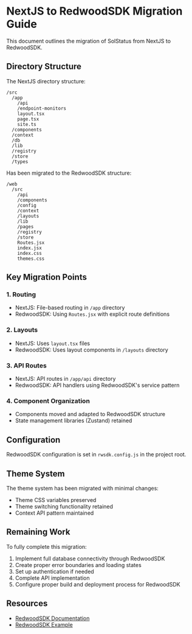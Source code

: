 # NextJS to RedwoodSDK Migration Guide

This document outlines the migration of SolStatus from NextJS to RedwoodSDK.

## Directory Structure

The NextJS directory structure:
```
/src
  /app
    /api
    /endpoint-monitors
    layout.tsx
    page.tsx
    site.ts
  /components
  /context
  /db
  /lib
  /registry
  /store
  /types
```

Has been migrated to the RedwoodSDK structure:
```
/web
  /src
    /api
    /components
    /config
    /context
    /layouts
    /lib
    /pages
    /registry
    /store
    Routes.jsx
    index.jsx
    index.css
    themes.css
```

## Key Migration Points

### 1. Routing
- NextJS: File-based routing in `/app` directory
- RedwoodSDK: Using `Routes.jsx` with explicit route definitions

### 2. Layouts
- NextJS: Uses `layout.tsx` files
- RedwoodSDK: Uses layout components in `/layouts` directory

### 3. API Routes
- NextJS: API routes in `/app/api` directory
- RedwoodSDK: API handlers using RedwoodSDK's service pattern

### 4. Component Organization
- Components moved and adapted to RedwoodSDK structure
- State management libraries (Zustand) retained

## Configuration

RedwoodSDK configuration is set in `rwsdk.config.js` in the project root.

## Theme System

The theme system has been migrated with minimal changes:
- Theme CSS variables preserved
- Theme switching functionality retained
- Context API pattern maintained

## Remaining Work

To fully complete this migration:

1. Implement full database connectivity through RedwoodSDK
2. Create proper error boundaries and loading states
3. Set up authentication if needed
4. Complete API implementation
5. Configure proper build and deployment process for RedwoodSDK

## Resources

- [RedwoodSDK Documentation](https://docs.rwsdk.com/)
- [RedwoodSDK Example](https://github.com/mj-meyer/RedwoodSDK-RSC-Movies)